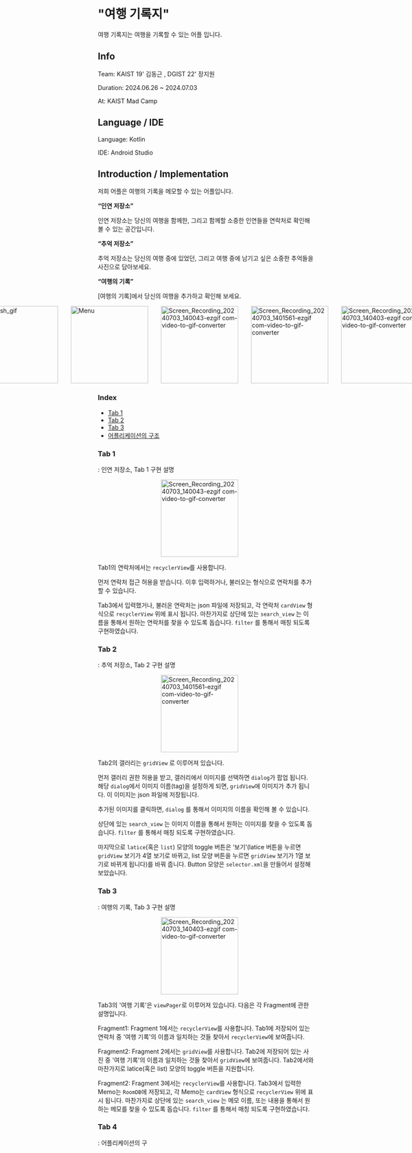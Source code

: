 # "여행 기록지"

여행 기록지는 여행을 기록할 수 있는 어플 입니다.

## Info

Team: KAIST 19' 김동근 , DGIST 22' 장지원

Duration: 2024.06.26 ~ 2024.07.03

At: KAIST Mad Camp

## Language / IDE

Language: Kotlin

IDE: Android Studio

## Introduction / Implementation

<p>저희 어플은 여행의 기록을 메모할 수 있는 어플입니다.</p>   


**“인연 저장소”**

인연 저장소는 당신의 여행을 함께한, 그리고 함께할 소중한 인연들을 연락처로 확인해볼 수 있는 공간입니다.

**“추억 저장소”**

추억 저장소는 당신의 여행 중에 있었던, 그리고 여행 중에 남기고 싶은 소중한 추억들을 사진으로 담아보세요.

**“여행의 기록”**

[여행의 기록]에서 당신의 여행을 추가하고 확인해 보세요.


  
<div style="display: flex; flex-wrap: nowrap; justify-content: center;">
    <img src="https://github.com/JANGJIWONEDA/MadCamp_Project1/assets/133734191/a39c6dac-1566-4980-b733-1b0b92dc30c7" alt="splash_gif" width="180" style="margin-right: 30px;">
    <img src="https://github.com/JANGJIWONEDA/MadCamp_Project1/assets/133734191/2f59af74-59ae-4ce0-9313-2db8c6099b85" alt="Menu" width="180" style="margin-right: 30px;">
    <img src="https://github.com/JANGJIWONEDA/MadCamp_Project1/assets/133734191/44201ea5-81a7-4cdf-894e-fe3c519c2a47" alt="Screen_Recording_20240703_140043-ezgif com-video-to-gif-converter" width="180" style="margin-right: 30px;">
    <img src="https://github.com/JANGJIWONEDA/MadCamp_Project1/assets/133734191/a5add5f3-0cc0-412f-aa2f-512489678412" alt="Screen_Recording_20240703_1401561-ezgif com-video-to-gif-converter" width="180" style="margin-right: 30px;">
    <img src="https://github.com/JANGJIWONEDA/MadCamp_Project1/assets/133734191/af395c11-66e3-4047-990c-453c1b96f532" alt="Screen_Recording_20240703_140403-ezgif com-video-to-gif-converter" width="180" style="margin-right: 30px;">
</div>  

### Index
- [Tab 1](#Tab-1)
- [Tab 2](#Tab-2)
- [Tab 3](#Tab-3)
- [어플리케이션의 구조](#Tab-4)

### Tab 1
: 인연 저장소, Tab 1 구현 설명
<div style="display: flex; flex-wrap: nowrap; justify-content: center;">
    <img src="https://github.com/JANGJIWONEDA/MadCamp_Project1/assets/133734191/44201ea5-81a7-4cdf-894e-fe3c519c2a47" alt="Screen_Recording_20240703_140043-ezgif com-video-to-gif-converter" width="180" style="margin-right: 30px;">
</div>

Tab1의 연락처에서는 `recyclerView`를 사용합니다. 

먼저 연락처 접근 허용을 받습니다. 이후 입력하거나, 불러오는 형식으로 연락처를 추가할 수 있습니다.

Tab3에서 입력했거나, 불러온 연락처는 json 파일에 저장되고, 각 연락처 `cardView` 형식으로 `recyclerView` 위에 표시 됩니다. 마찬가지로 상단에 있는 `search_view` 는 이름을 통해서 원하는 연락처를 찾을 수 있도록 돕습니다. `filter` 를 통해서 매칭 되도록 구현하였습니다.


### Tab 2
: 추억 저장소, Tab 2 구현 설명
<div style="display: flex; flex-wrap: nowrap; justify-content: center;">
    <img src="https://github.com/JANGJIWONEDA/MadCamp_Project1/assets/133734191/a5add5f3-0cc0-412f-aa2f-512489678412" alt="Screen_Recording_20240703_1401561-ezgif com-video-to-gif-converter" width="180" style="margin-right: 30px;">
</div>

Tab2의 갤러리는 `gridView` 로 이루어져 있습니다.  

먼저 갤러리 권한 허용을 받고, 갤러리에서 이미지를 선택하면 `dialog`가 팝업 됩니다. 해당 `dialog`에서 이미지 이름(tag)을 설정하게 되면, `gridView`에 이미지가 추가 됩니다. 이 이미지는 json 파일에 저장됩니다.

추가된 이미지를 클릭하면, `dialog` 를 통해서 이미지의 이름을 확인해 볼 수 있습니다.

상단에 있는 `search_view` 는 이미지 이름을 통해서 원하는 이미지를 찾을 수 있도록 돕습니다. `filter` 를 통해서 매칭 되도록 구현하였습니다.

마지막으로 `latice`(혹은 `list`) 모양의 toggle 버튼은 ‘보기’(latice 버튼을 누르면 `gridView` 보기가 4열 보기로 바뀌고, list 모양 버튼을 누르면 `gridView` 보기가 1열 보기로  바뀌게 됩니다)를 바꿔 줍니다.  Button 모양은 `selector.xml`을 만들어서 설정해 보았습니다.

### Tab 3
: 여행의 기록, Tab 3 구현 설명
<div style="display: flex; flex-wrap: nowrap; justify-content: center;">
    <img src="https://github.com/JANGJIWONEDA/MadCamp_Project1/assets/133734191/af395c11-66e3-4047-990c-453c1b96f532" alt="Screen_Recording_20240703_140403-ezgif com-video-to-gif-converter" width="180" style="margin-right: 30px;">
</div>

Tab3의 '여행 기록'은 `viewPager`로 이루어져 있습니다. 다음은 각 Fragment에 관한 설명입니다.

  
Fragment1: Fragment 1에서는 `recyclerView`를 사용합니다. Tab1에 저장되어 있는 연락처 중 '여행 기록'의 이름과 일치하는 것들 찾아서 `recyclerView`에 보여줍니다. 

Fragment2: Fragment 2에서는 `gridView`를 사용합니다. Tab2에 저장되어 있는 사진 중 '여행 기록'의 이름과 일치하는 것들 찾아서 `gridView`에 보여줍니다. Tab2에서와 마찬가지로  latice(혹은 list) 모양의 toggle 버튼을 지원합니다.

Fragment2: Fragment 3에서는 `recyclerView`를 사용합니다. Tab3에서 입력한 Memo는 `RoomDB`에 저장되고, 각 Memo는 `cardView` 형식으로 `recyclerView` 위에 표시 됩니다. 마찬가지로 상단에 있는 `search_view` 는 메모 이름, 또는 내용을 통해서 원하는 메모를 찾을 수 있도록 돕습니다. `filter` 를 통해서 매칭 되도록 구현하였습니다.






### Tab 4
  : 어플리케이션의 구

